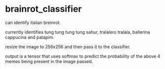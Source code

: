 # brainrot_classifier
can identify italian breinrot.

currently identifies tung tung tung tung sahur, tralalero tralala, ballerina cappucina and patapim. 

resize the image to 256x256 and then pass it to the classifier. 

output is a tensor that uses softmax to predict the probability of the above 4 memes being present in the image passed. 